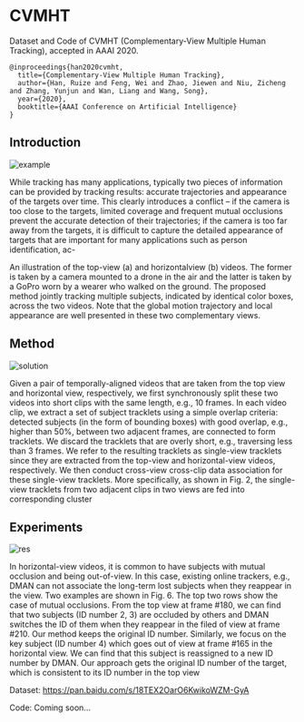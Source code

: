 # CVMHT
Dataset and Code of CVMHT (Complementary-View Multiple Human Tracking), accepted in AAAI 2020.

```
@inproceedings{han2020cvmht,
  title={Complementary-View Multiple Human Tracking}, 
  author={Han, Ruize and Feng, Wei and Zhao, Jiewen and Niu, Zicheng and Zhang, Yunjun and Wan, Liang and Wang, Song},  
  year={2020},  
  booktitle={AAAI Conference on Artificial Intelligence}
}
```
## Introduction

![example](https://https://github.com/HanRuize/CVMHT/blob/master/figs/example.jpg)

While tracking has many applications, typically two pieces of information can be provided by tracking results: accurate trajectories and appearance of the targets over time. This clearly introduces a conflict – if the camera is too close to the targets, limited coverage and frequent mutual occlusions prevent the accurate detection of their trajectories; if the camera is too far away from the targets, it is difficult to capture the detailed appearance of targets that are important for many applications such as person identification, ac-


An illustration of the top-view (a) and horizontalview (b) videos. The former is taken by a camera mounted to a drone in the air and the latter is taken by a GoPro worn by a wearer who walked on the ground. The proposed method jointly tracking multiple subjects, indicated by identical color boxes, across the two videos. Note that the global motion trajectory and local appearance are well presented in these
two complementary views.

## Method

![solution](https://https://github.com/HanRuize/CVMHT/blob/master/figs/solution.jpg)

Given a pair of temporally-aligned videos that are taken from the top view and horizontal view, respectively, we first synchronously split these two videos into short clips with the same length, e.g., 10 frames. In each video clip, we extract a set of subject tracklets using a simple overlap criteria: detected subjects (in the form of bounding boxes) with good overlap, e.g., higher than 50%, between two adjacent frames, are connected to form tracklets. We discard the tracklets that are overly short, e.g., traversing less than 3 frames. We refer to the resulting tracklets as single-view tracklets since they are extracted from the top-view and horizontal-view videos, respectively. We then conduct cross-view cross-clip data association for these single-view tracklets. More specifically, as shown in Fig. 2, the single-view tracklets from two adjacent clips in two views are fed into corresponding cluster

## Experiments

![res](https://https://github.com/HanRuize/CVMHT/blob/master/figs/fig_case.png)

In horizontal-view videos, it is common to have subjects with mutual occlusion and being out-of-view. In this case, existing online trackers, e.g., DMAN can not associate the long-term lost subjects when they reappear in the view. Two examples are shown in Fig. 6.
The top two rows show the case of mutual occlusions. From the top view at frame #180, we can find that two subjects (ID
number 2, 3) are occluded by others and DMAN switches the ID of them when they reappear in the filed of view at frame #210. Our method keeps the original ID number. Similarly, we focus on the key subject (ID number 4) which goes out of view at frame #165 in the horizontal view. We can find that this subject is reassigned to a new ID number by DMAN. Our approach gets the original ID number of the target, which is consistent to its ID number in the top view


Dataset: https://pan.baidu.com/s/18TEX2OarO6KwikoWZM-GyA

Code: Coming soon...
